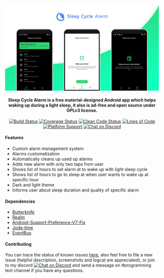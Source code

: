 ![Screenshot](./preview/screenshot.png)

<h4 align="center">Sleep Cycle Alarm is a free material-designed Android app which helps waking up during a light sleep, it also is ad-free and open source under GPLv3 license.</h4>

<p align="center">
  <a href="https://travis-ci.org/letelete/Sleep-Cycle-Alarm">
    <img src="https://travis-ci.org/letelete/sleep-cycle-alarm.svg?branch=master"
      alt="Build Status"></a>
  <a href="https://codecov.io/gh/letelete/Sleep-Cycle-Alarm">
    <img src="https://codecov.io/gh/letelete/Sleep-Cycle-Alarm/branch/master/graph/badge.svg"
      alt="Coverage Status"></a>
  <a href="https://www.codacy.com/app/letelete/Sleep-Cycle-Alarm?utm_source=github.com&amp;utm_medium=referral&amp;utm_content=letelete/Sleep-Cycle-Alarm&amp;utm_campaign=Badge_Grade">
    <img src="https://api.codacy.com/project/badge/Grade/33b08e7d256b4b348513f083d2586b76"
      alt="Clean Code Status"></a>
  <a href="">
    <img src="https://tokei.rs/b1/github/letelete/Sleep-Cycle-Alarm"
      alt="Lines of Code"></a>
  <a href="">
    <img src="https://img.shields.io/badge/android-%3E%3D%205.0%20-brightgreen.svg"
        alt="Platform Support"></a>
  <a href="https://discord.gg/invite/fgGzude">
    <img src="https://img.shields.io/discord/348753044692926465.svg?logo=discord"
        alt="Chat on Discord"></a>
</p>

#### Features

* Custom alarm management system
* Alarms customatization
* Automatically cleans up used up alarms
* Adds new alarm with only two taps from user
* Shows list of hours to set alarm at to wake up with light sleep cycle
* Shows list of hours to go to sleep at when user wants to wake up at specific hour
* Dark and light theme
* Informs user about sleep duration and quality of specific alarm
  
#### Dependencies

* [Butterknife](https://github.com/JakeWharton/butterknife)
* [Realm](https://github.com/realm/realm-java)
* [Android-Support-Preference-V7-Fix](https://github.com/Gericop/Android-Support-Preference-V7-Fix)
* [Joda-time](https://github.com/JodaOrg/joda-time)
* [EventBus](https://github.com/greenrobot/EventBus)

#### Contributing

You can trace the status of known issues [here](https://github.com/letelete/Sleep-Cycle-Alarm/issues),
also feel free to file a new issue (helpful description, screenshots and logcat are appreciated), or join to my discord <a href="https://discord.gg/invite/fgGzude">
    <img src="https://img.shields.io/discord/348753044692926465.svg?logo=discord"
        alt="Chat on Discord"></a> and send a message on #programming text channel if you have any questions.
